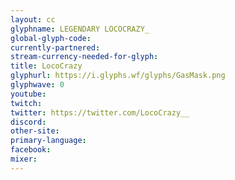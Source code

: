 ```yaml
---
layout: cc
glyphname: LEGENDARY LOCOCRAZY_
global-glyph-code: 
currently-partnered: 
stream-currency-needed-for-glyph: 
title: LocoCrazy
glyphurl: https://i.glyphs.wf/glyphs/GasMask.png
glyphwave: 0
youtube: 
twitch: 
twitter: https://twitter.com/LocoCrazy__
discord: 
other-site: 
primary-language: 
facebook: 
mixer: 
---
```


